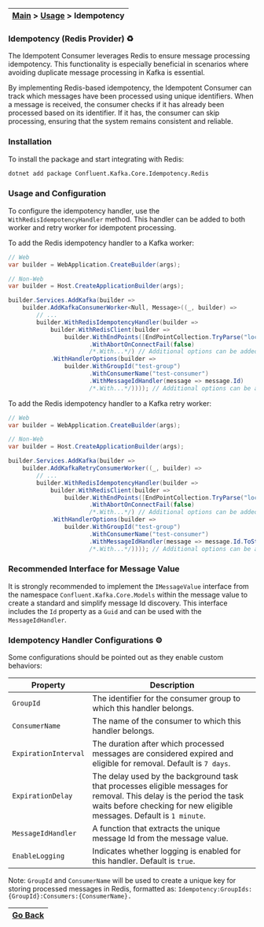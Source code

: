 | [Main](/README.md) > [Usage](/docs/Usage.md) > Idempotency |
|------------------------------------------------------------|

### Idempotency (Redis Provider) :recycle:

The Idempotent Consumer leverages Redis to ensure message processing idempotency. This functionality is especially beneficial in scenarios where avoiding duplicate message processing in Kafka is essential.

By implementing Redis-based idempotency, the Idempotent Consumer can track which messages have been processed using unique identifiers. When a message is received, the consumer checks if it has already been processed based on its identifier. If it has, the consumer can skip processing, ensuring that the system remains consistent and reliable.

### Installation

To install the package and start integrating with Redis:
```bash
dotnet add package Confluent.Kafka.Core.Idempotency.Redis
```

### Usage and Configuration
To configure the idempotency handler, use the `WithRedisIdempotencyHandler` method. This handler can be added to both worker and retry worker for idempotent processing.

To add the Redis idempotency handler to a Kafka worker:

```C#
// Web
var builder = WebApplication.CreateBuilder(args);

// Non-Web
var builder = Host.CreateApplicationBuilder(args);

builder.Services.AddKafka(builder =>
    builder.AddKafkaConsumerWorker<Null, Message>((_, builder) =>
        // ...
        builder.WithRedisIdempotencyHandler(builder =>
            builder.WithRedisClient(builder =>
                builder.WithEndPoints([EndPointCollection.TryParse("localhost:6379")])
                       .WithAbortOnConnectFail(false)
                       /*.With...*/) // Additional options can be added here
            .WithHandlerOptions(builder =>
                builder.WithGroupId("test-group")
                       .WithConsumerName("test-consumer")
                       .WithMessageIdHandler(message => message.Id)
                       /*.With...*/)))); // Additional options can be added here
```

To add the Redis idempotency handler to a Kafka retry worker:

```C#
// Web
var builder = WebApplication.CreateBuilder(args);

// Non-Web
var builder = Host.CreateApplicationBuilder(args);

builder.Services.AddKafka(builder =>
    builder.AddKafkaRetryConsumerWorker((_, builder) =>
        // ...
        builder.WithRedisIdempotencyHandler(builder =>
            builder.WithRedisClient(builder =>
                builder.WithEndPoints([EndPointCollection.TryParse("localhost:6379")])
                       .WithAbortOnConnectFail(false)
                       /*.With...*/) // Additional options can be added here
            .WithHandlerOptions(builder =>
                builder.WithGroupId("test-group")
                       .WithConsumerName("test-consumer")
                       .WithMessageIdHandler(message => message.Id.ToString())
                       /*.With...*/)))); // Additional options can be added here
```

### Recommended Interface for Message Value

It is strongly recommended to implement the `IMessageValue` interface from the namespace `Confluent.Kafka.Core.Models` within the message value to create a standard and simplify message Id discovery. This interface includes the `Id` property as a `Guid` and can be used with the `MessageIdHandler`.

### Idempotency Handler Configurations :gear:

Some configurations should be pointed out as they enable custom behaviors:

| Property             | Description                                                                                                                                                                                   |
|----------------------|-----------------------------------------------------------------------------------------------------------------------------------------------------------------------------------------------|
| `GroupId`            | The identifier for the consumer group to which this handler belongs.                                                                                                                          |
| `ConsumerName`       | The name of the consumer to which this handler belongs.                                                                                                                                       |
| `ExpirationInterval` | The duration after which processed messages are considered expired and eligible for removal. Default is `7 days`.                                                                             |
| `ExpirationDelay`    | The delay used by the background task that processes eligible messages for removal. This delay is the period the task waits before checking for new eligible messages. Default is `1 minute`. |
| `MessageIdHandler`   | A function that extracts the unique message Id from the message value.                                                                                                                        |
| `EnableLogging`      | Indicates whether logging is enabled for this handler. Default is `true`.                                                                                                                     |

Note: `GroupId` and `ConsumerName` will be used to create a unique key for storing processed messages in Redis, formatted as:
`Idempotency:GroupIds:{GroupId}:Consumers:{ConsumerName}.`

| [Go Back](/docs/Usage.md) |
|---------------------------| 